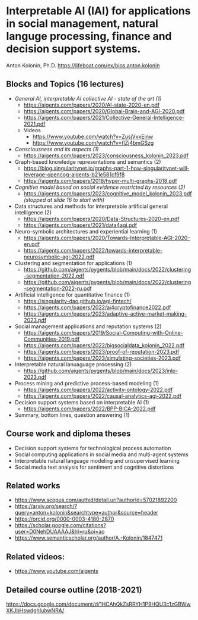 # Interpretable AI (IAI) for applications in social management, natural languge processing, finance and decision support systems.
Anton Kolonin, Ph.D.
https://lifeboat.com/ex/bios.anton.kolonin

## Blocks and Topics (16 lectures)
- _General AI, interpretable AI collective AI - state of the art (1)_
  - https://aigents.com/papers/2020/AI-state-2020-en.pdf
  - https://aigents.com/papers/2020/Global-Brain-and-AGI-2020.pdf
  - https://aigents.com/papers/2021/Collective-General-Intelligence-2021.pdf
  - Videos
    - https://www.youtube.com/watch?v=ZusjVvxEinw
    - https://www.youtube.com/watch?v=flZj4bmGSzg
- _Consciousness and its aspects (1)_
  - https://aigents.com/papers/2023/consciousness_kolonin_2023.pdf
- Graph-based knowledge representations and semantics (2)
  - https://blog.singularitynet.io/graphs-part-1-how-singularitynet-will-leverage-opencog-aigents-b21e581cf9f8
  - https://aigents.com/papers/2018/hyper-multi-graphs-2018.pdf
- _Cognitive model based on social evidence restricted by resources (2)_
  - https://aigents.com/papers/2023/cognitive_model_kolonin_2023.pdf _(stopped at slide 16 to start with)_
- Data structures and methods for interpretable artificial general intelligence (2)
  - https://aigents.com/papers/2020/Data-Structures-2020-en.pdf
  - https://aigents.com/papers/2021/data4agi.pdf
- Neuro-symbolic architectures and experiential learning (1)
  - https://aigents.com/papers/2020/Towards-Interpretable-AGI-2020-en.pdf
  - https://aigents.com/papers/2022/towards-interpretable-neurosymbolic-agi-2022.pdf
- Clustering and segmentation for applications (1)
  - https://github.com/aigents/pygents/blob/main/docs/2022/clustering-segmentation-2022.pdf
  - https://github.com/aigents/pygents/blob/main/docs/2022/clustering-segmentation-2022-ru.pdf
- Artificial intelligence for quantitative finance (1)
  - https://singularity-dao.github.io/agi-fintech/
  - https://aigents.com/papers/2022/ai4cryptofinance2022.pdf
  - https://aigents.com/papers/2023/adaptive-active-market-making-2023.pdf
- Social management applications and reputation systems (2)
  - https://aigents.com/papers/2019/Social-Computing-with-Online-Communities-2019.pdf
  - https://aigents.com/papers/2022/bigsocialdata_kolonin_2022.pdf
  - https://aigents.com/papers/2023/proof-of-reputation-2023.pdf
  - https://aigents.com/papers/2023/simulating-societies-2023.pdf
- Interpretable natural lanuaguage processing (2)
  - https://github.com/aigents/pygents/blob/main/docs/2023/inlp-2023.pdf
- Process mining and predictive process-based modeling (1)
  - https://aigents.com/papers/2022/activity-ontology-2022.pdf
  - https://aigents.com/papers/2022/causal-analytics-agi-2022.pdf
- Decision support systems based on interpretable AI (1)
  - https://aigents.com/papers/2022/BPP-BICA-2022.pdf
- Summary, bottom lines, question answering (1) 


## Course work and diploma theses
- Decision support systems for technological process automation
- Social computing applications in social media and multi-agent systems
- Interpretable natural language modeling and unsupervised learning
- Social media text analysis for sentiment and cognitive distortions

## Related works
- https://www.scopus.com/authid/detail.uri?authorId=57021892200
- https://arxiv.org/search/?query=anton+kolonin&searchtype=author&source=header
- https://orcid.org/0000-0003-4180-2870
- https://scholar.google.com/citations?user=D0NehDUAAAAJ&hl=ru&oi=ao
- https://www.semanticscholar.org/author/A.-Kolonin/1847471

## Related videos:
- https://www.youtube.com/aigents

## Detailed course outline (2018-2021)
https://docs.google.com/document/d/1HCAhQkZsRRYH1P9HQU3c1zGBWwXKJbHswdghIubwNRA/
